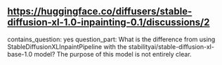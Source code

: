## https://huggingface.co/diffusers/stable-diffusion-xl-1.0-inpainting-0.1/discussions/2

contains_question: yes
question_part: What is the difference from using StableDiffusionXLInpaintPipeline with the stabilityai/stable-diffusion-xl-base-1.0 model? The purpose of this model is not entirely clear.